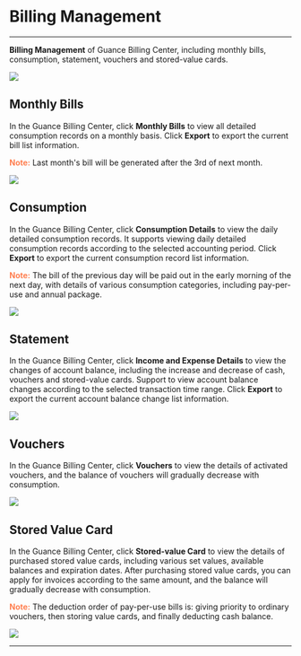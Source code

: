 # Billing Management
---

**Billing Management** of Guance Billing Center, including monthly bills, consumption, statement, vouchers and stored-value cards.

![](../img/10.price_7.png)

## Monthly Bills

In the Guance Billing Center, click **Monthly Bills** to view all detailed consumption records on a monthly basis. Click **Export** to export the current bill list information.

<font color=coral>**Note:**</font> Last month's bill will be generated after the 3rd of next month. 

![](../img/10.price_8.png)

## Consumption

In the Guance Billing Center, click **Consumption Details** to view the daily detailed consumption records. It supports viewing daily detailed consumption records according to the selected accounting period. Click **Export** to export the current consumption record list information. 

<font color=coral>**Note:**</font> The bill of the previous day will be paid out in the early morning of the next day, with details of various consumption categories, including pay-per-use and annual package.

![](../img/10.price_9.png)

## Statement

In the Guance Billing Center, click **Income and Expense Details** to view the changes of account balance, including the increase and decrease of cash, vouchers and stored-value cards. Support to view account balance changes according to the selected transaction time range. Click **Export** to export the current account balance change list information.

![](../img/10.price_10.png)

## Vouchers

In the Guance Billing Center, click **Vouchers** to view the details of activated vouchers, and the balance of vouchers will gradually decrease with consumption.

![](../img/10.price_11.png)

## Stored Value Card

In the Guance Billing Center, click **Stored-value Card** to view the details of purchased stored value cards, including various set values, available balances and expiration dates. After purchasing stored value cards, you can apply for invoices according to the same amount, and the balance will gradually decrease with consumption.

<font color=coral>**Note:**</font> The deduction order of pay-per-use bills is: giving priority to ordinary vouchers, then storing value cards, and finally deducting cash balance.

![](../img/10.price_12.png)


---

